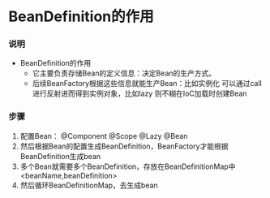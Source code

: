 # BeanDefinition的作用

### 说明
- BeanDefinition的作用
  - 它主要负责存储Bean的定义信息：决定Bean的生产方式。
  - 后续BeanFactory根据这些信息就能生产Bean：比如实例化  可以通过call进行反射进而得到实例对象，比如lazy 则不糊在IoC加载时创建Bean
### 步骤
1. 配置Bean： <bean> @Component @Scope @Lazy @Bean
2. 然后根据Bean的配置生成BeanDefinition，BeanFactory才能根据BeanDefinition生成bean
3. 多个Bean就需要多个BeanDefinition，存放在BeanDefinitionMap中<beanName,beanDefinition>
4. 然后循环BeanDefinitionMap，去生成bean
